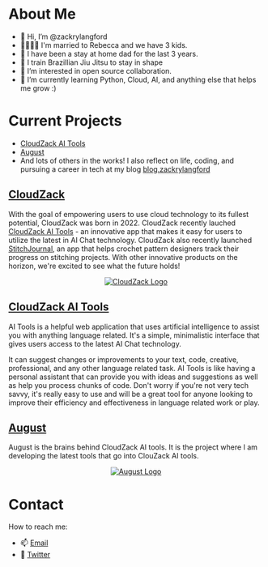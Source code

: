 # About Me 

- 👋 Hi, I’m @zackrylangford
- 👨‍👩‍👦‍👦 I'm married to Rebecca and we have 3 kids. 
- 💪 I have been a stay at home dad for the last 3 years.
- 🥋 I train Brazillian Jiu Jitsu to stay in shape
- 👀 I’m interested in open source collaboration. 
- 🌱 I’m currently learning Python, Cloud, AI, and anything else that helps me grow :) 


# Current Projects
- [CloudZack AI Tools](https://ai.cloudzack.com)
- [August](https://github.com/zackrylangford/openai-august) 
- And lots of others in the works!
 I also reflect on life, coding, and pursuing a career in tech at my blog [blog.zackrylangford](https://blog.zackrylangford.com)

## [CloudZack](https://cloudzack.com)
With the goal of empowering users to use cloud technology to its fullest potential, CloudZack was born in 2022. CloudZack recently lauched [CloudZack AI Tools](https://ai.cloudzack.com) - an innovative app that makes it easy for users to utilize the latest in AI Chat technology. CloudZack also recently launched [StitchJournal](https://stitchjournal.com), an app that helps crochet pattern designers track their progress on stitching projects. With other innovative products on the horizon, we're excited to see what the future holds!

<div align="center">

[![CloudZack Logo](https://github-images-static.s3.amazonaws.com/images/CloudZack-Logo.svg)](https://cloudzack.com)

</div>

## [CloudZack AI Tools](https://ai.cloudzack.com)
AI Tools is a helpful web application that uses artificial intelligence to assist you with anything language related. It's a simple, minimalistic interface that gives users access to the latest AI Chat technology. 

It can suggest changes or improvements to your text, code, creative, professional, and any other language related task. AI Tools is like having a personal assistant that can provide you with ideas and suggestions as well as help you process chunks of code. Don't worry if you're not very tech savvy, it's really easy to use and will be a great tool for anyone looking to improve their efficiency and effectiveness in language related work or play.
</div>

## [August](https://github.com/zackrylangford/openai-august)

August is the brains behind CloudZack AI tools. It is the project where I am developing the latest tools that go into ClouZack AI tools. 

<div align="center">

[![August Logo](https://github-images-static.s3.amazonaws.com/images/august.svg)](https://github.com/zackrylangford/openai-august)

</div>

# Contact 
 
 How to reach me: 

* 📫 [Email](mailto:zack@cloudzack.com)
* 🐥 [Twitter](https://twitter.com/zackrylangford)

<!---
zackrylangford/zackrylangford is a ✨ special ✨ repository because its `README.md` (this file) appears on your GitHub profile.
You can click the Preview link to take a look at your changes.
--->
